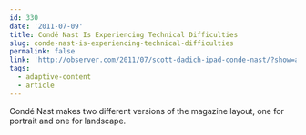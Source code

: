 ```yaml
---
id: 330
date: '2011-07-09'
title: Condé Nast Is Experiencing Technical Difficulties
slug: conde-nast-is-experiencing-technical-difficulties
permalink: false
link: 'http://observer.com/2011/07/scott-dadich-ipad-conde-nast/?show=all'
tags:
  - adaptive-content
  - article
---
```

Condé Nast makes two different versions of the magazine layout, one for portrait and one for landscape.
